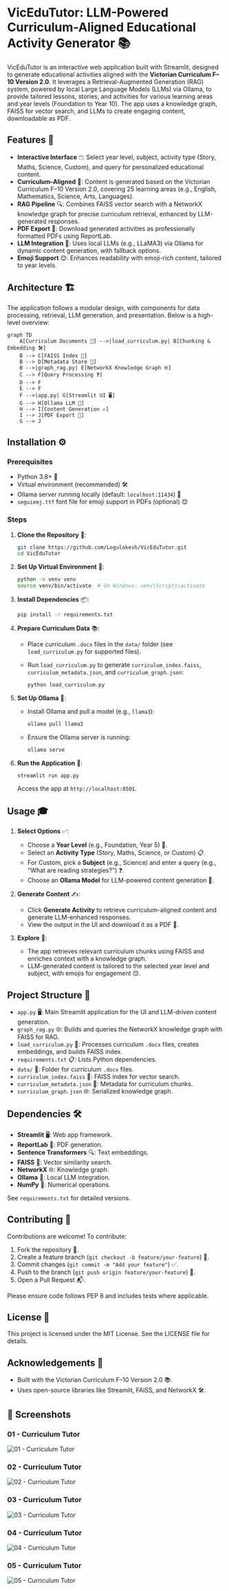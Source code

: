 # VicEduTutor: LLM-Powered Curriculum-Aligned Educational Activity Generator 📚

VicEduTutor is an interactive web application built with Streamlit, designed to generate educational activities aligned with the **Victorian Curriculum F–10 Version 2.0**. It leverages a Retrieval-Augmented Generation (RAG) system, powered by local Large Language Models (LLMs) via Ollama, to provide tailored lessons, stories, and activities for various learning areas and year levels (Foundation to Year 10). The app uses a knowledge graph, FAISS for vector search, and LLMs to create engaging content, downloadable as PDF.

## Features 🌟

- **Interactive Interface** 🖱️: Select year level, subject, activity type (Story, Maths, Science, Custom), and query for personalized educational content.
- **Curriculum-Aligned** 📖: Content is generated based on the Victorian Curriculum F–10 Version 2.0, covering 25 learning areas (e.g., English, Mathematics, Science, Arts, Languages).
- **RAG Pipeline** 🔍: Combines FAISS vector search with a NetworkX knowledge graph for precise curriculum retrieval, enhanced by LLM-generated responses.
- **PDF Export** 📄: Download generated activities as professionally formatted PDFs using ReportLab.
- **LLM Integration** 🤖: Uses local LLMs (e.g., LLaMA3) via Ollama for dynamic content generation, with fallback options.
- **Emoji Support** 😊: Enhances readability with emoji-rich content, tailored to year levels.

## Architecture 🏗️

The application follows a modular design, with components for data processing, retrieval, LLM generation, and presentation. Below is a high-level overview:

```mermaid
graph TD
    A[Curriculum Documents 📑] -->|load_curriculum.py| B[Chunking & Embedding 🛠️]
    B --> C[FAISS Index 🔎]
    B --> D[Metadata Store 💾]
    B -->|graph_rag.py| E[NetworkX Knowledge Graph 🌐]
    C --> F[Query Processing ❓]
    D --> F
    E --> F
    F -->|app.py| G[Streamlit UI 🖥️]
    G --> H[Ollama LLM 🤖]
    H --> I[Content Generation ✍️]
    I --> J[PDF Export 📄]
    G --> J
```

## Installation ⚙️

### Prerequisites

- Python 3.8+ 🐍
- Virtual environment (recommended) 🛠️
- Ollama server running locally (default: `localhost:11434`) 🤖
- `seguiemj.ttf` font file for emoji support in PDFs (optional) 😊

### Steps

1. **Clone the Repository** 📂:

   ```bash
   git clone https://github.com/Logulokesh/VicEduTutor.git
   cd VicEduTutor
   ```

2. **Set Up Virtual Environment** 🧪:

   ```bash
   python -m venv venv
   source venv/bin/activate  # On Windows: venv\Scripts\activate
   ```

3. **Install Dependencies** 📦:

   ```bash
   pip install -r requirements.txt
   ```

4. **Prepare Curriculum Data** 📚:

   - Place curriculum `.docx` files in the `data/` folder (see `load_curriculum.py` for supported files).

   - Run `load_curriculum.py` to generate `curriculum_index.faiss`, `curriculum_metadata.json`, and `curriculum_graph.json`:

     ```bash
     python load_curriculum.py
     ```

5. **Set Up Ollama** 🤖:

   - Install Ollama and pull a model (e.g., `llama3`):

     ```bash
     ollama pull llama3
     ```

   - Ensure the Ollama server is running:

     ```bash
     ollama serve
     ```

6. **Run the Application** 🚀:

   ```bash
   streamlit run app.py
   ```

   Access the app at `http://localhost:8501`.

## Usage 🎓

1. **Select Options** ✅:

   - Choose a **Year Level** (e.g., Foundation, Year 5) 📅.
   - Select an **Activity Type** (Story, Maths, Science, or Custom) 📋.
   - For Custom, pick a **Subject** (e.g., Science) and enter a query (e.g., "What are reading strategies?") ❓.
   - Choose an **Ollama Model** for LLM-powered content generation 🤖.

2. **Generate Content** ✍️:

   - Click **Generate Activity** to retrieve curriculum-aligned content and generate LLM-enhanced responses.
   - View the output in the UI and download it as a PDF 📄.

3. **Explore** 🔬:

   - The app retrieves relevant curriculum chunks using FAISS and enriches context with a knowledge graph.
   - LLM-generated content is tailored to the selected year level and subject, with emojis for engagement 😊.

## Project Structure 📁

- `app.py` 🖥️: Main Streamlit application for the UI and LLM-driven content generation.
- `graph_rag.py` 🌐: Builds and queries the NetworkX knowledge graph with FAISS for RAG.
- `load_curriculum.py` 📑: Processes curriculum `.docx` files, creates embeddings, and builds FAISS index.
- `requirements.txt` 📋: Lists Python dependencies.
- `data/` 📂: Folder for curriculum `.docx` files.
- `curriculum_index.faiss` 🔎: FAISS index for vector search.
- `curriculum_metadata.json` 💾: Metadata for curriculum chunks.
- `curriculum_graph.json` 🌐: Serialized knowledge graph.

## Dependencies 🛠️

- **Streamlit** 🖥️: Web app framework.
- **ReportLab** 📄: PDF generation.
- **Sentence Transformers** 🔍: Text embeddings.
- **FAISS** 🔎: Vector similarity search.
- **NetworkX** 🌐: Knowledge graph.
- **Ollama** 🤖: Local LLM integration.
- **NumPy** 🔢: Numerical operations.

See `requirements.txt` for detailed versions.

## Contributing 🤝

Contributions are welcome! To contribute:

1. Fork the repository 🍴.
2. Create a feature branch (`git checkout -b feature/your-feature`) 🌿.
3. Commit changes (`git commit -m "Add your feature"`) ✅.
4. Push to the branch (`git push origin feature/your-feature`) 🚀.
5. Open a Pull Request 📬.

Please ensure code follows PEP 8 and includes tests where applicable.

## License 📜

This project is licensed under the MIT License. See the LICENSE file for details.

## Acknowledgements 🙌

- Built with the Victorian Curriculum F–10 Version 2.0 📚.
- Uses open-source libraries like Streamlit, FAISS, and NetworkX 🛠️.


## 📸 Screenshots

### 01 - Curriculum Tutor
![01 - Curriculum Tutor](screenshots/01%20-%20Curriculum%20Tutor.png)

### 02 - Curriculum Tutor
![02 - Curriculum Tutor](screenshots/02%20-%20Curriculum%20Tutor.png)

### 03 - Curriculum Tutor
![03 - Curriculum Tutor](screenshots/03%20-%20Curriculum%20Tutor.png)

### 04 - Curriculum Tutor
![04 - Curriculum Tutor](screenshots/04%20-%20Curriculum%20Tutor.png)

### 05 - Curriculum Tutor
![05 - Curriculum Tutor](screenshots/05%20-%20Curriculum%20Tutor.png)

